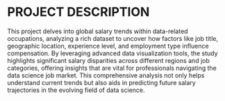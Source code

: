 # PROJECT DESCRIPTION

This project delves into global salary trends within data-related occupations, analyzing a rich dataset to uncover how factors like job title, geographic location, experience level, and employment type influence compensation. By leveraging advanced data visualization tools, the study highlights significant salary disparities across different regions and job categories, offering insights that are vital for professionals navigating the data science job market. This comprehensive analysis not only helps understand current trends but also aids in predicting future salary trajectories in the evolving field of data science.
